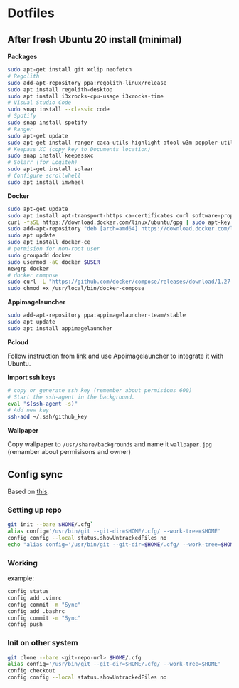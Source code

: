 # Dotfiles

## After fresh Ubuntu 20 install (minimal)

**Packages**

```bash
sudo apt-get install git xclip neofetch
# Regolith
sudo add-apt-repository ppa:regolith-linux/release
sudo apt install regolith-desktop
sudo apt install i3xrocks-cpu-usage i3xrocks-time
# Visual Studio Code
sudo snap install --classic code
# Spotify
sudo snap install spotify
# Ranger
sudo apt-get update
sudo apt-get install ranger caca-utils highlight atool w3m poppler-utils mediainfo
# Keepass XC (copy key to Documents location)
sudo snap install keepassxc
# Solarr (for Logiteh)
sudo apt-get install solaar
# Configure scrollwhell
sudo apt install imwheel
```

**Docker**

```bash
sudo apt-get update
sudo apt install apt-transport-https ca-certificates curl software-properties-common
curl -fsSL https://download.docker.com/linux/ubuntu/gpg | sudo apt-key add -
sudo add-apt-repository "deb [arch=amd64] https://download.docker.com/linux/ubuntu focal stable"
sudo apt update
sudo apt install docker-ce
# permision for non-root user
sudo groupadd docker
sudo usermod -aG docker $USER
newgrp docker
# docker compose
sudo curl -L "https://github.com/docker/compose/releases/download/1.27.4/docker-compose-$(uname -s)-$(uname -m)" -o /usr/local/bin/docker-compose
sudo chmod +x /usr/local/bin/docker-compose
```

**Appimagelauncher**

```bash
sudo add-apt-repository ppa:appimagelauncher-team/stable
sudo apt update
sudo apt install appimagelauncher
```

**Pcloud**

Follow instruction from [link](https://www.pcloud.com/how-to-install-pcloud-drive-linux.html) and use Appimagelauncher to integrate it with Ubuntu.

**Import ssh keys**

```bash
# copy or generate ssh key (remember about permisions 600)
# Start the ssh-agent in the background.
eval "$(ssh-agent -s)"
# Add new key
ssh-add ~/.ssh/github_key
```

**Wallpaper**

Copy wallpaper to `/usr/share/backgrounds` and name it `wallpaper.jpg` (remamber about permisisons and owner)

## Config sync

Based on [this](https://www.atlassian.com/git/tutorials/dotfiles).

### Setting up repo

```bash
git init --bare $HOME/.cfg`
alias config='/usr/bin/git --git-dir=$HOME/.cfg/ --work-tree=$HOME'
config config --local status.showUntrackedFiles no
echo "alias config='/usr/bin/git --git-dir=$HOME/.cfg/ --work-tree=$HOME'" >> $HOME/.bash_aliases
```

### Working

example:

```bash
config status
config add .vimrc
config commit -m "Sync"
config add .bashrc
config commit -m "Sync"
config push
```

### Init on other system

```bash
git clone --bare <git-repo-url> $HOME/.cfg
alias config='/usr/bin/git --git-dir=$HOME/.cfg/ --work-tree=$HOME'
config checkout
config config --local status.showUntrackedFiles no
```
